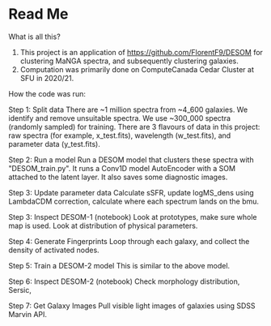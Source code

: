 # Read Me

What is all this?
1) This project is an application of https://github.com/FlorentF9/DESOM for clustering MaNGA spectra, and subsequently clustering galaxies.
2) Computation was primarily done on ComputeCanada Cedar Cluster at SFU in 2020/21.


How the code was run:

Step 1: Split data
There are ~1 million spectra from ~4_600 galaxies.
We identify and remove unsuitable spectra.
We use ~300_000 spectra (randomly sampled) for training.
There are 3 flavours of data in this project: raw spectra (for example, x_test.fits), wavelength (w_test.fits), and parameter data (y_test.fits).

Step 2: Run a model
Run a DESOM model that clusters these spectra with "DESOM_train.py". It runs a Conv1D model AutoEncoder with a SOM attached to the latent layer.
It also saves some diagnostic images.

Step 3: Update parameter data
Calculate sSFR, update logMS_dens using LambdaCDM correction, calculate where each spectrum lands on the bmu.

Step 3: Inspect DESOM-1 (notebook)
Look at prototypes, make sure whole map is used. Look at distribution of physical parameters.

Step 4: Generate Fingerprints
Loop through each galaxy, and collect the density of activated nodes.

Step 5: Train a DESOM-2 model
This is similar to the above model.

Step 6: Inspect DESOM-2 (notebook)
Check morphology distribution, Sersic, 

Step 7: Get Galaxy Images
Pull visible light images of galaxies using SDSS Marvin API.
